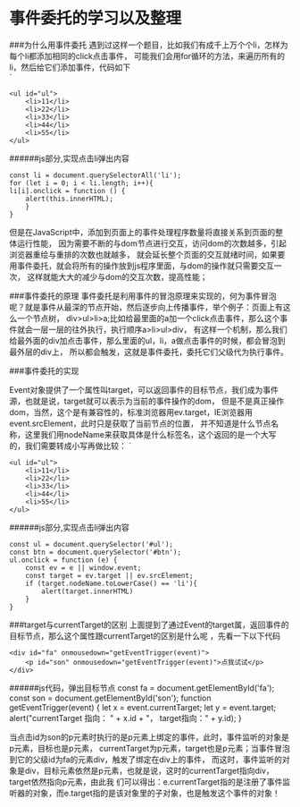 # 事件委托的学习以及整理

###为什么用事件委托
遇到过这样一个题目，比如我们有成千上万个个li，怎样为每个li都添加相同的click点击事件，
可能我们会用for循环的方法，来遍历所有的li，然后给它们添加事件，代码如下  
`     

    <ul id="ul">  
        <li>11</li>
        <li>22</li>
        <li>33</li>
        <li>44</li>
        <li>55</li>
    </ul>
 
######js部分,实现点击li弹出内容

    const li = document.querySelectorAll('li'); 
    for (let i = 0; i < li.length; i++){
    li[i].onclick = function () {
        alert(this.innerHTML);
        }
    }  
    
 但是在JavaScript中，添加到页面上的事件处理程序数量将直接关系到页面的整体运行性能，
 因为需要不断的与dom节点进行交互，访问dom的次数越多，引起浏览器重绘与重排的次数也就越多，
 就会延长整个页面的交互就绪时间，如果要用事件委托，就会将所有的操作放到js程序里面，与dom的操作就只需要交互一次，
 这样就能大大的减少与dom的交互次数，提高性能；
 
 ###事件委托的原理
 事件委托是利用事件的冒泡原理来实现的，何为事件冒泡呢？就是事件从最深的节点开始，然后逐步向上传播事件，举个例子：页面上有这么一个节点树，
 div>ul>li>a;比如给最里面的a加一个click点击事件，那么这个事件就会一层一层的往外执行，执行顺序a>li>ul>div，
 有这样一个机制，那么我们给最外面的div加点击事件，那么里面的ul，li，a做点击事件的时候，都会冒泡到最外层的div上，
 所以都会触发，这就是事件委托，委托它们父级代为执行事件。  
 
 ###事件委托的实现

Event对象提供了一个属性叫target，可以返回事件的目标节点，我们成为事件源，也就是说，target就可以表示为当前的事件操作的dom，
但是不是真正操作dom，当然，这个是有兼容性的，标准浏览器用ev.target，IE浏览器用event.srcElement，此时只是获取了当前节点的位置，
并不知道是什么节点名称，这里我们用nodeName来获取具体是什么标签名，这个返回的是一个大写的，我们需要转成小写再做比较：
`     

    <ul id="ul">  
        <li>11</li>
        <li>22</li>
        <li>33</li>
        <li>44</li>
        <li>55</li>
    </ul>
 
######js部分,实现点击li弹出内容

    const ul = document.querySelector('#ul');  
    const btn = document.querySelector('#btn');
    ul.onclick = function (e) {
        const ev = e || window.event;
        const target = ev.target || ev.srcElement;
        if (target.nodeName.toLowerCase() == 'li'){
            alert(target.innerHTML)
        }
    } 
    
 ###target与currentTarget的区别
 上面提到了通过Event的target属，返回事件的目标节点，那么这个属性跟currentTarget的区别是什么呢
 ，先看一下以下代码  
    
    <div id="fa" onmousedown="getEventTrigger(event)">  
        <p id="son" onmousedown="getEventTrigger(event)">点我试试</p>
    </div>
    
 ######js代码，弹出目标节点 
     const fa = document.getElementById('fa');
     const son = document.getElementById('son');
     function getEventTrigger(event) {
         let x = event.currentTarget;
         let y = event.target;
         alert("currentTarget 指向： " + x.id + "， target指向：" + y.id);
     }  
     
     
 当点击id为son的p元素时执行的是p元素上绑定的事件，此时，事件监听的对象是p元素，目标也是p元素，
 currentTarget为p元素，target也是p元素；当事件冒泡到它的父级id为fa的元素div，触发了绑定在div上的事件，
 而这时，事件监听的对象是div，目标元素依然是p元素，也就是说，这时的currentTarget指向div，target依然指向p元素，由此我
 们可以得出：e.currentTarget指的是注册了事件监听器的对象，而e.target指的是该对象里的子对象，也是触发这个事件的对象！